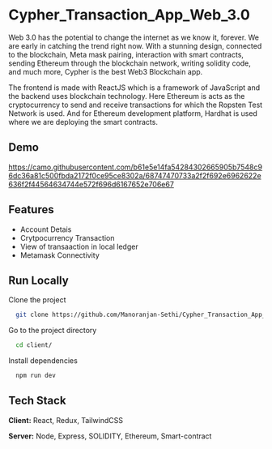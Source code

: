# Cypher_Transaction_App_Web_3.0

Web 3.0 has the potential to change the internet as we know it, forever. We are early in catching the trend right now. With a stunning design, connected to the blockchain, Meta mask pairing, interaction with smart contracts, sending Ethereum through the blockchain network, writing solidity code, and much more, Cypher is the best Web3 Blockchain app.

The frontend is made with ReactJS which is a framework of JavaScript and the backend uses blockchain technology. Here Ethereum is acts as the cryptocurrency to send and receive transactions for which the Ropsten Test Network is used. And for Ethereum development platform, Hardhat is used where we are deploying the smart contracts.



## Demo

https://camo.githubusercontent.com/b61e5e14fa54284302665905b7548c96dc36a81c500fbda2172f0ce95ce8302a/68747470733a2f2f692e6962622e636f2f44564634744e572f696d6167652e706e67
## Features

- Account Detais
- Crytpocurrency Transaction
- View of transaaction in local ledger
- Metamask Connectivity


## Run Locally

Clone the project

```bash
  git clone https://github.com/Manoranjan-Sethi/Cypher_Transaction_App_Web_3.0.git
```

Go to the project directory

```bash
  cd client/
```

Install dependencies

```bash
  npm run dev
```


## Tech Stack

**Client:** React, Redux, TailwindCSS

**Server:** Node, Express, SOLIDITY, Ethereum, Smart-contract



